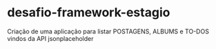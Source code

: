 # desafio-framework-estagio
Criação de uma aplicação para listar POSTAGENS, ALBUMS e TO-DOS vindos da API jsonplaceholder
